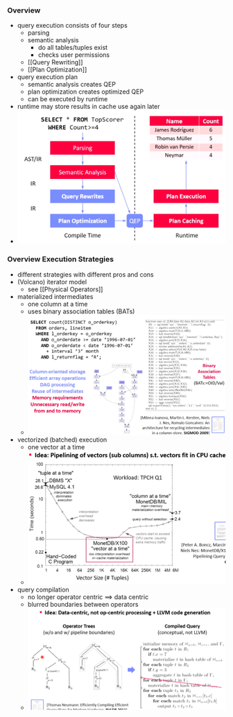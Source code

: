 ### Overview
+ query execution consists of four steps
	+ parsing
	+ semantic analysis
		+ do all tables/tuples exist
		+ checks user permissions
	+ [[Query Rewriting]]
	+ [[Plan Optimization]]
+ query execution plan
	+ semantic analysis creates QEP
	+ plan optimization creates optimized QEP
	+ can be executed by runtime
+ runtime may store results in cache use again later
+ ![](Pasted%20image%2020220512131924.png)

### Overview Execution Strategies
+ different strategies with different pros and cons
+ (Volcano) iterator model
	+ see [[Physical Operators]]
+ materialized intermediates
	+ one column at a time
	+ uses binary association tables (BATs)
	+ ![](Pasted%20image%2020220512153121.png)
+ vectorized (batched) execution
	+ one vector at a time
	+ ![](Pasted%20image%2020220512153159.png)
+ query compilation
	+ no longer operator centric ==> data centric
	+ blurred boundaries between operators
	+ ![](Pasted%20image%2020220512153320.png)


